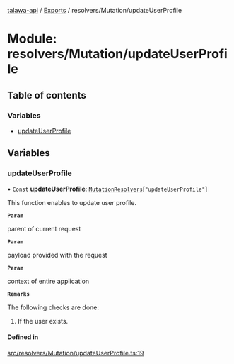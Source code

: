 [talawa-api](../README.md) / [Exports](../modules.md) / resolvers/Mutation/updateUserProfile

# Module: resolvers/Mutation/updateUserProfile

## Table of contents

### Variables

- [updateUserProfile](resolvers_Mutation_updateUserProfile.md#updateuserprofile)

## Variables

### updateUserProfile

• `Const` **updateUserProfile**: [`MutationResolvers`](types_generatedGraphQLTypes.md#mutationresolvers)[``"updateUserProfile"``]

This function enables to update user profile.

**`Param`**

parent of current request

**`Param`**

payload provided with the request

**`Param`**

context of entire application

**`Remarks`**

The following checks are done:
1. If the user exists.

#### Defined in

[src/resolvers/Mutation/updateUserProfile.ts:19](https://github.com/PalisadoesFoundation/talawa-api/blob/ae7aa4f/src/resolvers/Mutation/updateUserProfile.ts#L19)
